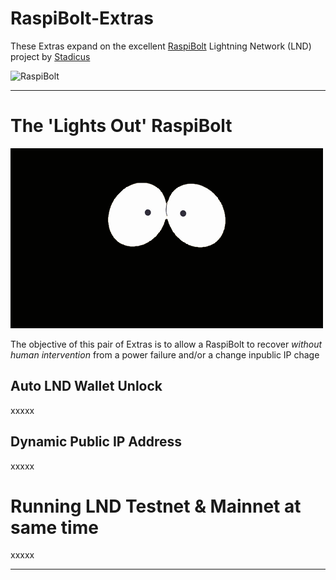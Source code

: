 # RaspiBolt-Extras

These Extras expand on the excellent [RaspiBolt](https://github.com/Stadicus/guides/blob/master/raspibolt/README.md) Lightning Network (LND) project by [Stadicus](https://github.com/Stadicus/)

![RaspiBolt](https://github.com/Stadicus/guides/raw/master/raspibolt/images/00_raspibolt_banner_440.png)

---

# The 'Lights Out' RaspiBolt
![Lights Off](images/lightsoff.gif)

The objective of this pair of Extras is to allow a RaspiBolt to recover *without human intervention* from a power failure and/or a change inpublic IP chage

## Auto LND Wallet Unlock
xxxxx
## Dynamic Public IP Address
xxxxx
# Running LND Testnet & Mainnet at same time
xxxxx

---



